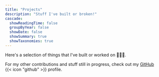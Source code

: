 ```yaml
---
title: "Projects"
description: "Stuff I've built or broken!"
cascade:
  showReadingTime: false
  groupByYear: false
  showDate: false
  showSummary: true
  showTaxonomies: true
---
```


Here's a selection of things that I've built or worked on 👨‍💻🔨.

For my other contributions and stuff still in progress, check out my [GitHub](https://github.com/adam-sroka/) {{< icon "github" >}} profile.